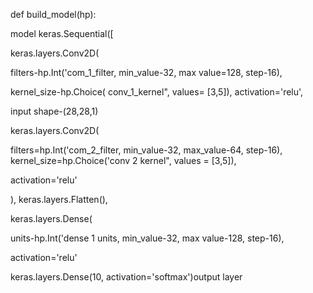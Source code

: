 def build_model(hp):

model keras.Sequential([

keras.layers.Conv2D(

filters-hp.Int('com_1_filter, min_value-32, max value=128, step-16),

kernel_size-hp.Choice( conv_1_kernel", values= [3,5]), activation='relu',

input shape-(28,28,1)

keras.layers.Conv2D(

filters=hp.Int('com_2_filter, min_value-32, max_value-64, step-16), kernel_size=hp.Choice('conv 2 kernel", values = [3,5]),

activation='relu'

), keras.layers.Flatten(),

keras.layers.Dense(

units-hp.Int('dense 1 units, min_value-32, max value-128, step-16),

activation='relu'

keras.layers.Dense(10, activation='softmax')output layer

